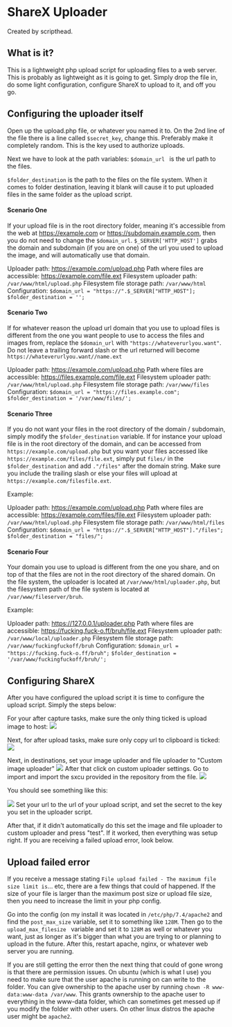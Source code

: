 # ShareX Uploader
Created by scripthead.

## What is it?
This is a lightweight php upload script for uploading files to a web server. This is probably as lightweight as it is going to get. Simply drop the file in, do some light configuration, configure ShareX to upload to it, and off you go.

## Configuring the uploader itself
Open up the upload.php file, or whatever you named it to. On the 2nd line of the file there is a line called ``$secret_key``, change this. Preferably make it completely random. This is the key used to authorize uploads.

Next we have to look at the path variables:
``$domain_url `` is the url path to the files.

``$folder_destination`` is the path to the files on the file system.
When it comes to folder destination, leaving it blank will cause it to put uploaded files in the same folder as the upload script.

#### Scenario One
If your upload file is in the root directory folder, meaning it's accessible from the web at https://example.com or https://subdomain.example.com, then you do not need to change the ``$domain_url``. ``$_SERVER['HTTP_HOST']`` grabs the domain and subdomain (if you are on one) of the url you used to upload the image, and will automatically use that domain. 

Uploader path: https://example.com/upload.php
Path where files are accessible: https://example.com/file.ext
Filesystem uploader path: `/var/www/html/upload.php`
Filesystem file storage path: `/var/www/html`
Configuration:
``$domain_url = "https://".$_SERVER["HTTP_HOST"];`` 
``$folder_destination = '';``

#### Scenario Two

If for whatever reason the upload url domain that you use to upload files is different from the one you want people to use to access the files and images from, replace the ``$domain_url`` with ``"https://whateverurlyou.want"``. Do not leave a trailing forward slash or the url returned will become ``https://whateverurlyou.want//name.ext``

Uploader path: https://example.com/upload.php
Path where files are accessible: https://files.example.com/file.ext
Filesystem uploader path: `/var/www/html/upload.php`
Filesystem file storage path: `/var/www/files`
Configuration:
``$domain_url = "https://files.example.com";`` 
``$folder_destination = '/var/www/files/';``

#### Scenario Three
If you do not want your files in the root directory of the domain / subdomain, simply modify the ``$folder_destination`` variable. If for instance your upload file is in the root directory of the domain, and can be accessed from ``https://example.com/upload.php`` but you want your files accessed like ``https://example.com/files/file.ext``, simply put ``files/`` in the ``$folder_destination`` and add ``."/files"`` after the domain string. Make sure you include the trailing slash or else your files will upload at ``https://example.com/filesfile.ext``.


Example:

Uploader path: https://example.com/upload.php
Path where files are accessible: https://example.com/files/file.ext
Filesystem uploader path: `/var/www/html/upload.php`
Filesystem file storage path: `/var/www/html/files`
Configuration:
``$domain_url = "https://".$_SERVER["HTTP_HOST"]."/files";`` 
``$folder_destination = "files/";``

#### Scenario Four
Your domain you use to upload is different from the one you share, and on top of that the files are not in the root directory of the shared domain. On the file system, the uploader is located at ``/var/www/html/uploader.php``, but the filesystem path of the file system is located at ``/var/www/fileserver/bruh``.

Example:

Uploader path: https://127.0.0.1/uploader.php
Path where files are accessible: https://fucking.fuck-o.ff/bruh/file.ext
Filesystem uploader path: `/var/www/local/uploader.php`
Filesystem file storage path: `/var/www/fuckingfuckoff/bruh`
Configuration:
``$domain_url = "https://fucking.fuck-o.ff/bruh";``
``$folder_destination = '/var/www/fuckingfuckoff/bruh/';``

## Configuring ShareX

After you have configured the upload script it is time to configure the upload script. Simply the steps below:

For your after capture tasks, make sure the only thing ticked is upload image to host:
![](https://i.imgur.com/SKQrihC.png)

Next, for after upload tasks, make sure only copy url to clipboard is ticked:
![](https://i.imgur.com/uqZwnKt.png)

Next, in destinations, set your image uploader and file uploader to "Custom image uploader"
![](https://i.imgur.com/EjOEnLC.png)
After that click on custom uploader settings. Go to import and import the sxcu provided in the repository from the file.
![](https://i.imgur.com/apxR2pz.png)

You should see something like this:

![](https://i.imgur.com/gi9k4vs.png)
Set your url to the url of your upload script, and set the secret to the key you set in the uploader script.

After that, if it didn't automatically do this set the image and file uploader to custom uploader and press "test". If it worked, then everything was setup right. If you are receiving a failed upload error, look below.

## Upload failed error

If you receive a message stating ``File upload failed - The maximum file size limit is``... etc, there are a few things that could of happened. If the size of your file is larger than the maximum post size or upload file size, then you need to increase the limit in your php config.

Go into the config (on my install it was located in ``/etc/php/7.4/apache2`` and find the ``post_max_size`` variable, set it to something like `128M`. Then go to the `upload_max_filesize ` variable and set it to `128M` as well or whatever you want, just as longer as it's bigger than what you are trying to or planning to upload in the future. After this, restart apache, nginx, or whatever web server you are running.

If you are still getting the error then the next thing that could of gone wrong is that there are permission issues. On ubuntu (which is what I use) you need to make sure that the user apache is running on can write to the folder. You can give ownership to the apache user by running ``chown -R www-data:www-data /var/www``. This grants ownership to the apache user to everything in the www-data folder, which can sometimes get messed up if you modify the folder with other users. On other linux distros the apache user might be ``apache2``.
